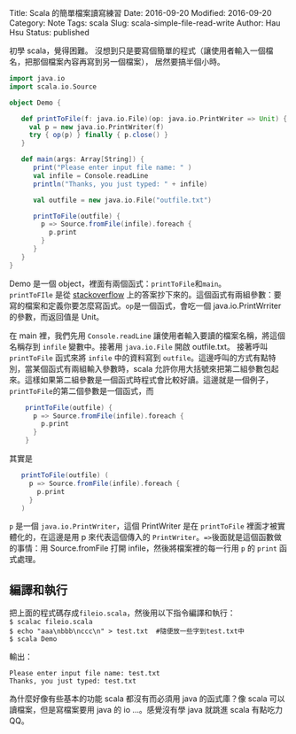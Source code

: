 Title: Scala 的簡單檔案讀寫練習
Date: 2016-09-20
Modified: 2016-09-20
Category: Note
Tags: scala
Slug: scala-simple-file-read-write 
Author: Hau Hsu
Status: published


初學 scala，覺得困難。
沒想到只是要寫個簡單的程式（讓使用者輸入一個檔名，把那個檔案內容再寫到另一個檔案），
居然要搞半個小時。

``` scala 
import java.io
import scala.io.Source

object Demo {

   def printToFile(f: java.io.File)(op: java.io.PrintWriter => Unit) {
     val p = new java.io.PrintWriter(f)
     try { op(p) } finally { p.close() }
   }

   def main(args: Array[String]) {
      print("Please enter input file name: " )
      val infile = Console.readLine
      println("Thanks, you just typed: " + infile)

      val outfile = new java.io.File("outfile.txt")

      printToFile(outfile) {
        p => Source.fromFile(infile).foreach {
          p.print
        }
      }
   }
}
```

Demo 是一個 object，裡面有兩個函式：`printToFile`和`main`。  
`printToFIle` 是從 [stackoverflow](http://stackoverflow.com/questions/4604237/how-to-write-to-a-file-in-scala) 上的答案抄下來的。這個函式有兩組參數：要寫的檔案和定義你要怎麼寫函式。`op`是一個函式，會吃一個 java.io.PrintWrriter 的參數，而返回值是 Unit。

在 main 裡，我們先用 `Console.readLine` 讓使用者輸入要讀的檔案名稱，將這個名稱存到 `infile` 變數中。接著用 `java.io.File` 開啟 outfile.txt。
接著呼叫 `printToFile` 函式來將 `infile` 中的資料寫到 `outfile`。這邊呼叫的方式有點特別，當某個函式有兩組輸入參數時，scala 允許你用大括號來把第二組參數包起來。這樣如果第二組參數是一個函式時程式會比較好讀。這邊就是一個例子，`printToFile`的第二個參數是一個函式，而      

``` scala
    printToFile(outfile) {
      p => Source.fromFile(infile).foreach {
        p.print
      }
    }
```
其實是

``` scala 
   printToFile(outfile) (
     p => Source.fromFile(infile).foreach {
       p.print
     }
   )
```
`p` 是一個 `java.io.PrintWriter`，這個 PrintWriter 是在 `printToFile` 裡面才被實體化的，在這邊是用 p 來代表這個傳入的 `PrintWriter`。`=>`後面就是這個函數做的事情：用 Source.fromFile 打開 infile，然後將檔案裡的每一行用 `p` 的 `print` 函式處理。

編譯和執行
----------
把上面的程式碼存成`fileio.scala`，然後用以下指令編譯和執行：  
`$ scalac fileio.scala`  
`$ echo "aaa\nbbb\nccc\n" > test.txt  #隨便放一些字到test.txt中`   
`$ scala Demo`  

輸出：

``` 
Please enter input file name: test.txt
Thanks, you just typed: test.txt
```

為什麼好像有些基本的功能 scala 都沒有而必須用 java 的函式庫？像 scala 可以讀檔案，但是寫檔案要用 java 的 io ...。感覺沒有學 java 就跳進 scala 有點吃力QQ。
